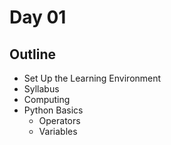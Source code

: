 # Day 01

## Outline

- Set Up the Learning Environment
- Syllabus
- Computing
- Python Basics
  - Operators
  - Variables